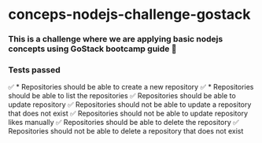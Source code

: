 # conceps-nodejs-challenge-gostack

### This is a challenge where we are applying basic nodejs concepts using GoStack bootcamp guide 🚀


### Tests passed

 ✅ * Repositories should be able to create a new repository
 ✅ * Repositories should be able to list the repositories
 ✅ Repositories should be able to update repository
 ✅ Repositories should not be able to update a repository that does not exist
 ✅ Repositories should not be able to update repository likes manually
 ✅ Repositories should be able to delete the repository
 ✅ Repositories should not be able to delete a repository that does not exist
